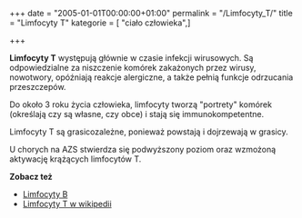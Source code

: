 +++
date = "2005-01-01T00:00:00+01:00"
permalink = "/Limfocyty_T/"
title = "Limfocyty T"
kategorie = [ "ciało człowieka",]

+++

**Limfocyty T** występują głównie w czasie infekcji wirusowych. Są odpowiedzialne za niszczenie komórek zakażonych przez wirusy, nowotwory, opóźniają reakcje alergiczne, a także pełnią funkcje odrzucania przeszczepów.

Do około 3 roku życia człowieka, limfocyty tworzą "portrety" komórek (określają czy są własne, czy obce) i stają się immunokompetentne.

Limfocyty T są grasicozależne, ponieważ powstają i dojrzewają w grasicy.

U chorych na AZS stwierdza się podwyższony poziom oraz wzmożoną aktywację krążących limfocytów T.

**Zobacz też**

-   [Limfocyty B](/atopedia/Limfocyty_B "wikilink")
-   [Limfocyty T w wikipedii](/atopedia/wikipedia:Limfocyty_T "wikilink")
